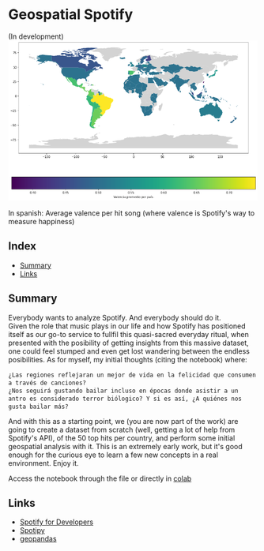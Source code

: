 # Geospatial Spotify  
(In development)  
<img src='valenciapromedio.png'>  

In spanish: Average valence per hit song (where valence is Spotify's way to measure happiness)  

## Index
- [Summary](#introduccion)
- [Links](#links)

<a name="introduccion"></a>
## Summary  
Everybody wants to analyze Spotify. And everybody should do it.  
Given the role that music plays in our life and how Spotify has positioned itself as our go-to service to fullfil this quasi-sacred everyday ritual, when presented with the posibility of getting insights from this massive dataset, one could feel stumped and even get lost wandering between the endless posibilities. As for myself, my initial thoughts (citing the notebook) where:
>
    ¿Las regiones reflejaran un mejor de vida en la felicidad que consumen a través de canciones?
    ¿Nos seguirá gustando bailar incluso en épocas donde asistir a un antro es considerado terror biólogico? Y si es así, ¿A quiénes nos gusta bailar más?

 And with this as a starting point, we (you are now part of the work) are going to create a dataset from scratch (well, getting a lot of help from Spotify's API), of the 50 top hits per country, and perform some initial geospatial analysis with it. This is an extremely early work, but it's good enough for the curious eye to learn a few new concepts in a real environment. Enjoy it.  
 
 Access the notebook through the file or directly in [colab](https://colab.research.google.com/drive/1YMSnIwXacq0136SFCc_3Wt1jWYubMSqu#scrollTo=XWge66jIwqoI)
## Links  
- [Spotify for Developers](https://developer.spotify.com/documentation/web-api/)
- [Spotipy](https://spotipy.readthedocs.io/en/2.17.1/)
- [geopandas](https://geopandas.org/)

